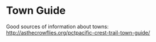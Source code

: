 # Town Guide

Good sources of information about towns:
http://asthecrowflies.org/pctpacific-crest-trail-town-guide/